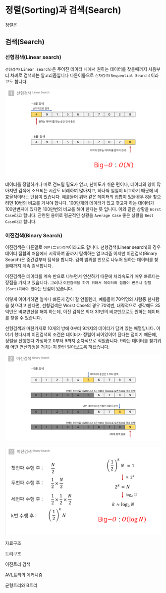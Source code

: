 # **정렬(Sorting)과 검색(Search)**

정렬은 


## **검색(Search)**

### **선형검색(Linear search)**

`선형검색(Linear search)`은 주어진 데이터 내에서 원하는 데이터를 찾을때까지 처음부터 차례로 검색하는 알고리즘입니다 다른이름으로 `순차검색(Sequential Search)`이라고도 합니다.

![](./../image/lec002/image001.png)

데이터를 정렬하거나 따로 건드릴 필요가 없고, 난이도가 쉬운 편이나, 데이터의 양이 많아지면 검색에 소요되는 시간도 비례하여 많아지고, 하나씩 일일이 비교하기 때문에 비효율적이라는 단점이 있습니다. 예를들어 위와 같은 데이터의 집합이 있을경우 8을 찾으려면 10번의 비교를 거쳐야 합니다. 100만개의 데이터가 있고 찾고자 하는 데이터가 100만번째에 있다면 100만번의 비교를 해야 한다는 뜻 입니다. 이와 같은 상황을 `Worst Case`라고 합니다. 관련된 용어로 평균적인 상황을 `Average Case` 좋은 상황을 `Best Case`라고 합니다.


### **이진검색(Binary Search)**

이진검색은 다른말로 `이분(二分)검색`이라고도 합니다. 선형검색(Linear search)의 경우 데이터 집합의 처음에서 시작하여 끝까지 탐색하는 알고리즘 이지만 이진검색(Binary Search)은 중간값부터 탐색을 합니다. 검색 범위를 반으로 나누어 원하는 데이터를 찾을때까지 계속 검색합니다.

이진검색은 데이터를 계속 반으로 나누면서 연산하기 때문에 처리속도가 매우 빠르다는 장점을 가지고 있습니다. 그러나 `이진검색을 하기 위해서 데이터의 집합이 반드시 정렬(Sort)되어야 한다`는 단점이 있습니다. 

이렇게 이야기하면 얼마나 빠른지 감이 잘 안올텐데, 예를들어 70억명의 사람중 한사람을 찾으려고 한다면, 선형검색은 Worst Case의 경우 70억번, 대략적으로 생각해도 35억번은 비교연산을 해야 하는데, 이진 검색은 최대 33번의 비교만으로도 원하는 데이터를 찾을 수 있습니다.


선형검색과 마찬가지로 10개의 방에 0부터 9까지의 데이터가 담겨 있는 배열입니다. 이야기 했다시피 이진검색의 조건은 데이터가 정렬이 되어있어야 된다는 점이기 때문에, 정렬을 진행했다 가정하고 0부터 9까지 순차적으로 적었습니다. 9라는 데이터를 찾기위해 어떤 연산과정을 거치는지 한번 알아보도록 하겠습니다.

![](./../image/lec002/image002.png)

![](./../image/lec002/image003.png)


자료구조

트리구조

이진트리 검색

AVL트리의 메커니즘

균형트리와 B트리